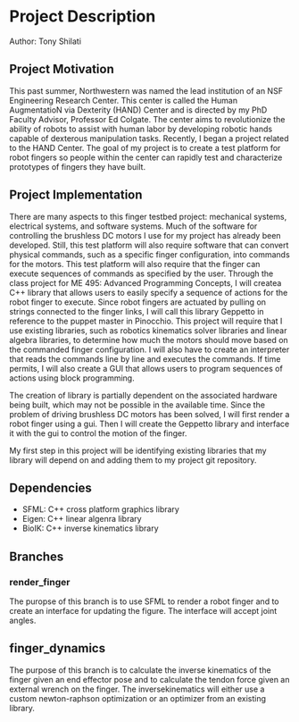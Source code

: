 # Project Description
Author: Tony Shilati

## Project Motivation
This past summer, Northwestern was named the lead institution of an NSF Engineering Research Center. This center is called the Human AugmentatioN via Dexterity (HAND) Center and is directed by my PhD Faculty Advisor, Professor Ed Colgate. The center aims to revolutionize the ability of robots to assist with human labor by developing robotic hands capable of dexterous manipulation tasks. Recently, I began a project related to the HAND Center. The goal of my project is to create a test platform for robot fingers so people within the center can rapidly test and characterize prototypes of fingers they have built. 

## Project Implementation
There are many aspects to this finger testbed project: mechanical systems, electrical systems, and software systems. Much of the software for controlling the brushless DC motors I use for my project has already been developed. Still, this test platform will also require software that can convert physical commands, such as a specific finger configuration, into commands for the motors. This test platform will also require that the finger can execute sequences of commands as specified by the user. Through the class project for ME 495: Advanced Programming Concepts, I will createa C++ library that allows users to easily specify a sequence of actions for the robot finger to execute. Since robot fingers are actuated by pulling on strings connected to the finger links, I will call this library Geppetto in reference to the puppet master in Pinocchio. This project will require that I use existing libraries, such as robotics kinematics solver libraries and linear algebra libraries, to determine how much the motors should move based on the commanded finger configuration. I will also have to create an interpreter that reads the commands line by line and executes the commands. If time permits, I will also create a GUI that allows users to program sequences of actions using block programming.

The creation of library is partially dependent on the associated hardware being built, which may not be possible in the available time. Since the problem of driving brushless DC motors has been solved, I will first render a robot finger using a gui. Then I will create the Geppetto library and interface it with the gui to control the motion of the finger. 

My first step in this project will be identifying existing libraries that my library will depend on and adding them to my project git repository. 

## Dependencies

- SFML: C++ cross platform graphics library
- Eigen: C++ linear algenra library
- BioIK: C++ inverse kinematics library

## Branches

### render_finger
The puropse of this branch is to use SFML to render a robot finger and to create an interface for updating the figure. The interface will accept joint angles.

## finger_dynamics
The purpose of this branch is to calculate the inverse kinematics of the finger given an end effector pose and to calculate the tendon force given an external wrench on the finger.
The inversekinematics will either use a custom newton-raphson optimization or an optimizer from an existing library.